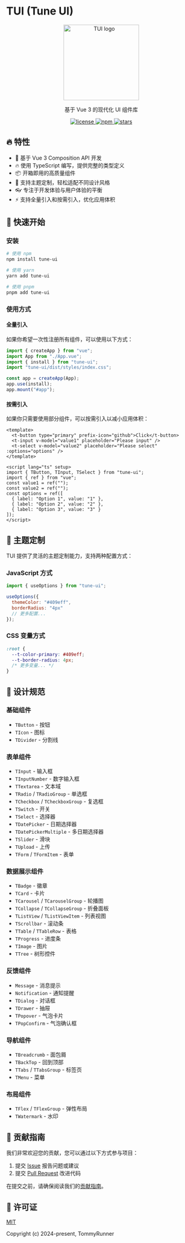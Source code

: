 # TUI (Tune UI)

<p align="center">
  <img src="https://i.postimg.cc/PxMBWVPz/logo.png" width="200" height="200" alt="TUI logo">
</p>

<p align="center">
  基于 Vue 3 的现代化 UI 组件库
</p>

<p align="center">
  <a href="https://github.com/tommyrunner/tui/blob/main/LICENSE">
    <img src="https://img.shields.io/github/license/tommyrunner/tui.svg" alt="license">
  </a>
  <a href="https://www.npmjs.com/package/tune-ui">
    <img src="https://img.shields.io/npm/v/tune-ui.svg" alt="npm">
  </a>
  <a href="https://github.com/tommyrunner/tui/stargazers">
    <img src="https://img.shields.io/github/stars/tommyrunner/tui.svg" alt="stars">
  </a>
</p>

## 🔥 特性

- 💪 基于 Vue 3 Composition API 开发
- 🔥 使用 TypeScript 编写，提供完整的类型定义
- 📦 开箱即用的高质量组件
- 🌈 支持主题定制，轻松适配不同设计风格
- 👓 专注于开发体验与用户体验的平衡
- ⚡ 支持全量引入和按需引入，优化应用体积

## 🚀 快速开始

### 安装

```bash
# 使用 npm
npm install tune-ui

# 使用 yarn
yarn add tune-ui

# 使用 pnpm
pnpm add tune-ui
```

### 使用方式

#### 全量引入

如果你希望一次性注册所有组件，可以使用以下方式：

```js
import { createApp } from "vue";
import App from "./App.vue";
import { install } from "tune-ui";
import "tune-ui/dist/styles/index.css";

const app = createApp(App);
app.use(install);
app.mount("#app");
```

#### 按需引入

如果你只需要使用部分组件，可以按需引入以减小应用体积：

```vue
<template>
  <t-button type="primary" prefix-icon="github">Click</t-button>
  <t-input v-model="value1" placeholder="Please input" />
  <t-select v-model="value2" placeholder="Please select" :options="options" />
</template>

<script lang="ts" setup>
import { TButton, TInput, TSelect } from "tune-ui";
import { ref } from "vue";
const value1 = ref("");
const value2 = ref("");
const options = ref([
  { label: "Option 1", value: "1" },
  { label: "Option 2", value: "2" },
  { label: "Option 3", value: "3" }
]);
</script>
```

## 🎨 主题定制

TUI 提供了灵活的主题定制能力，支持两种配置方式：

### JavaScript 方式

```js
import { useOptions } from "tune-ui";

useOptions({
  themeColor: "#409eff",
  borderRadius: "4px"
  // 更多配置...
});
```

### CSS 变量方式

```css
:root {
  --t-color-primary: #409eff;
  --t-border-radius: 4px;
  /* 更多变量... */
}
```

## 🧩 设计规范

### 基础组件

- `TButton` - 按钮
- `TIcon` - 图标
- `TDivider` - 分割线

### 表单组件

- `TInput` - 输入框
- `TInputNumber` - 数字输入框
- `TTextarea` - 文本域
- `TRadio` / `TRadioGroup` - 单选框
- `TCheckbox` / `TCheckboxGroup` - 复选框
- `TSwitch` - 开关
- `TSelect` - 选择器
- `TDatePicker` - 日期选择器
- `TDatePickerMultiple` - 多日期选择器
- `TSlider` - 滑块
- `TUpload` - 上传
- `TForm` / `TFormItem` - 表单

### 数据展示组件

- `TBadge` - 徽章
- `TCard` - 卡片
- `TCarousel` / `TCarouselGroup` - 轮播图
- `TCollapse` / `TCollapseGroup` - 折叠面板
- `TListView` / `TListViewItem` - 列表视图
- `TScrollbar` - 滚动条
- `TTable` / `TTableRow` - 表格
- `TProgress` - 进度条
- `TImage` - 图片
- `TTree` - 树形控件

### 反馈组件

- `Message` - 消息提示
- `Notification` - 通知提醒
- `TDialog` - 对话框
- `TDrawer` - 抽屉
- `TPopover` - 气泡卡片
- `TPopConfirm` - 气泡确认框

### 导航组件

- `TBreadcrumb` - 面包屑
- `TBackTop` - 回到顶部
- `TTabs` / `TTabsGroup` - 标签页
- `TMenu` - 菜单

### 布局组件

- `TFlex` / `TFlexGroup` - 弹性布局
- `TWatermark` - 水印

## 🤝 贡献指南

我们非常欢迎您的贡献，您可以通过以下方式参与项目：

1. 提交 [Issue](https://github.com/tommyrunner/tui/issues) 报告问题或建议
2. 提交 [Pull Request](https://github.com/tommyrunner/tui/pulls) 改进代码

在提交之前，请确保阅读我们的[贡献指南](https://github.com/tommyrunner/tui/blob/main/CONTRIBUTING.md)。

## 📄 许可证

[MIT](https://github.com/tommyrunner/tui/blob/main/LICENSE)

Copyright (c) 2024-present, TommyRunner
